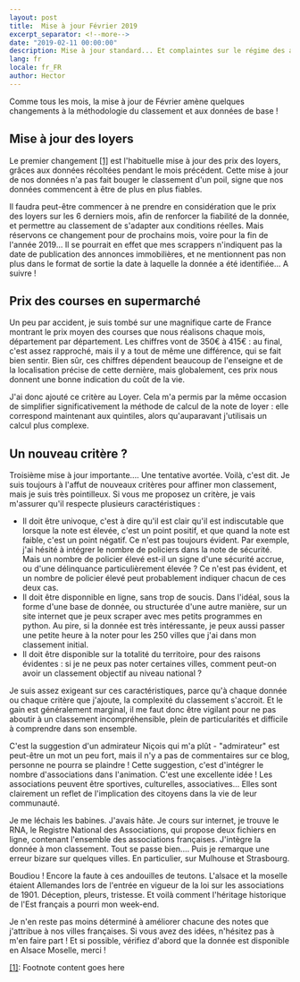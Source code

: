 ```yaml
---
layout: post
title:  Mise à jour Février 2019
excerpt_separator: <!--more-->
date: "2019-02-11 00:00:00"
description: Mise à jour standard... Et complaintes sur le régime des associations en alsace.
lang: fr
locale: fr_FR
author: Hector
---
```


Comme tous les mois, la mise à jour de Février amène quelques changements à la méthodologie du classement et aux données de base ! 


## Mise à jour des loyers

Le premier changement <a name="ref1" href="#footnote1">[1]</a> est l'habituelle mise à jour des prix des loyers, grâces aux données récoltées pendant le mois précédent. Cette mise à jour de nos données n'a pas fait bouger le classement d'un poil, signe que nos données commencent à être de plus en plus fiables.

Il faudra peut-être commencer à ne prendre en considération que le prix des loyers sur les 6 derniers mois, afin de renforcer la fiabilité de la donnée, et permettre au classement de s'adapter aux conditions réelles. Mais réservons ce changement pour de prochains mois, voire pour la fin de l'année 2019... Il se pourrait en effet que mes scrappers n'indiquent pas la date de publication des annonces immobilières, et ne mentionnent pas non plus dans le format de sortie la date à laquelle la donnée a été identifiée... A suivre !
<!--more-->
## Prix des courses en supermarché

Un peu par accident, je suis tombé sur une magnifique carte de France montrant le prix moyen des courses que nous réalisons chaque mois, département par département. Les chiffres vont de 350€ à 415€ : au final, c'est assez rapproché, mais il y a tout de même une différence, qui se fait bien sentir. Bien sûr, ces chiffres dépendent beaucoup de l'enseigne et de la localisation précise de cette dernière, mais globalement, ces prix nous donnent une bonne indication du coût de la vie.

J'ai donc ajouté ce critère au Loyer. Cela m'a permis par la même occasion de simplifier significativement la méthode de calcul de la note de loyer : elle correspond maintenant aux quintiles, alors qu'auparavant j'utilisais un calcul plus complexe.

## Un nouveau critère ?

Troisième mise à jour importante.... Une tentative avortée. Voilà, c'est dit. Je suis toujours à l'affut de nouveaux critères pour affiner mon classement, mais je suis très pointilleux. Si vous me proposez un critère, je vais m'assurer qu'il respecte plusieurs caractéristiques :
* Il doit être univoque, c'est à dire qu'il est clair qu'il est indiscutable que lorsque la note est élevée, c'est un point positif, et que quand la note est faible, c'est un point négatif. Ce n'est pas toujours évident. Par exemple, j'ai hésité à intégrer le nombre de policiers dans la note de sécurité. Mais un nombre de policier élevé est-il un signe d'une sécurité accrue, ou d'une délinquance particulièrement élevée ? Ce n'est pas évident, et un nombre de policier élevé peut probablement indiquer chacun de ces deux cas.
* Il doit être disponnible en ligne, sans trop de soucis. Dans l'idéal, sous la forme d'une base de donnée, ou structurée d'une autre manière, sur un site internet que je peux scraper avec mes petits programmes en python. Au pire, si la donnée est très intéressante, je peux aussi passer une petite heure à la noter pour les 250 villes que j'ai dans mon classement initial.
* Il doit être disponible sur la totalité du territoire, pour des raisons évidentes : si je ne peux pas noter certaines villes, comment peut-on avoir un classement objectif au niveau national ?

Je suis assez exigeant sur ces caractéristiques, parce qu'à chaque donnée ou chaque critère que j'ajoute, la complexité du classement s'accroit. Et le gain est généralement marginal, il me faut donc être vigilant pour ne pas aboutir à un classement incompréhensible, plein de particularités et difficile à comprendre dans son ensemble. 

C'est la suggestion d'un admirateur Niçois qui m'a plût - "admirateur" est peut-être un mot un peu fort, mais il n'y a pas de commentaires sur ce blog, personne ne pourra se plaindre ! Cette suggestion, c'est d'intégrer le nombre d'associations dans l'animation. C'est une excellente idée ! Les associations peuvent être sportives, culturelles, associatives... Elles sont clairement un reflet de l'implication des citoyens dans la vie de leur communauté. 

Je me léchais les babines. J'avais hâte. Je cours sur internet, je trouve le RNA, le Registre National des Associations, qui propose deux fichiers en ligne, contenant l'ensemble des associations françaises. J'intègre la donnée à mon classement. Tout se passe bien.... Puis je remarque une erreur bizare sur quelques villes. En particulier, sur Mulhouse et Strasbourg.

Boudiou ! Encore la faute à ces andouilles de teutons. L'alsace et la moselle étaient Allemandes lors de l'entrée en vigueur de la loi sur les associations de 1901. Déception, pleurs, tristesse. Et voilà comment l'héritage historique de l'Est français a pourri mon week-end.

Je n'en reste pas moins déterminé à améliorer chacune des notes que j'attribue à nos villes françaises. Si vous avez des idées, n'hésitez pas à m'en faire part ! Et si possible, vérifiez d'abord que la donnée est disponible en Alsace Moselle, merci !

<a name="footnote1" href="#ref1">[1]</a>: Footnote content goes here